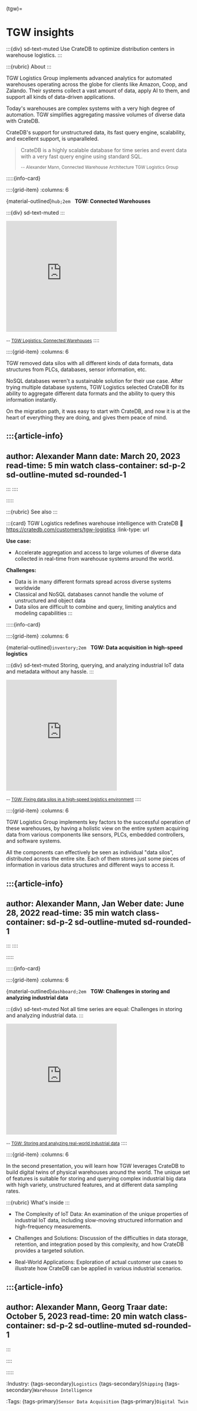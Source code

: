 (tgw)=
# TGW insights

:::{div} sd-text-muted
Use CrateDB to optimize distribution centers in warehouse logistics.
:::

:::{rubric} About
:::

TGW Logistics Group implements advanced analytics for automated warehouses
operating across the globe for clients like Amazon, Coop, and
Zalando. Their systems collect a vast amount of data, apply AI to them,
and support all kinds of data-driven applications.

Today's warehouses are complex systems with a very high degree of automation.
TGW simplifies aggregating massive volumes of diverse data with CrateDB.

CrateDB's support for unstructured data, its fast query engine,
scalability, and excellent support, is unparalleled.

> CrateDB is a highly scalable database for time series and event data
> with a very fast query engine using standard SQL.
>
> <small>-- Alexander Mann, Connected Warehouse Architecture TGW Logistics Group</small>

:::::{info-card}

::::{grid-item}
:columns: 6

{material-outlined}`hub;2em` &nbsp; **TGW: Connected Warehouses**

:::{div} sd-text-muted
:::

<iframe height="300" src="https://www.youtube-nocookie.com/embed/X2o0-W8-mCM?si=J0w5yG56Ld4fIXfm" title="YouTube video player" frameborder="0" allow="accelerometer; autoplay; clipboard-write; encrypted-media; gyroscope; picture-in-picture; web-share" allowfullscreen></iframe>

<small>-- [TGW Logistics: Connected Warehouses]</small>
::::

::::{grid-item}
:columns: 6

TGW removed data silos with all different kinds of data formats, data
structures from PLCs, databases, sensor information, etc.

NoSQL databases weren't a sustainable solution for their use case.
After trying multiple database systems, TGW Logistics selected CrateDB for
its ability to aggregate different data formats and the ability to query this
information instantly.

On the migration path, it was easy to start with CrateDB, and now it is at the
heart of everything they are doing, and gives them peace of mind.

:::{article-info}
---
author: Alexander Mann
date: March 20, 2023
read-time: 5 min watch
class-container: sd-p-2 sd-outline-muted sd-rounded-1
---
:::
::::

:::::

:::{rubric} See also
:::

:::{card} TGW Logistics redefines warehouse intelligence with CrateDB
:link: https://cratedb.com/customers/tgw-logistics
:link-type: url

**Use case:**
- Accelerate aggregation and access to large volumes of diverse data collected in real-time from warehouse systems around the world.

**Challenges:**
- Data is in many different formats spread across diverse systems worldwide
- Classical and NoSQL databases cannot handle the volume of unstructured and object data
- Data silos are difficult to combine and query, limiting analytics and modeling capabilities
:::


:::::{info-card}

::::{grid-item}
:columns: 6

{material-outlined}`inventory;2em` &nbsp; **TGW: Data acquisition in high-speed logistics**

:::{div} sd-text-muted
Storing, querying, and analyzing industrial IoT data and metadata without
any hassle.
:::

<iframe height="300" src="https://www.youtube-nocookie.com/embed/6dgjVQJtSKI?si=J0w5yG56Ld4fIXfm" title="YouTube video player" frameborder="0" allow="accelerometer; autoplay; clipboard-write; encrypted-media; gyroscope; picture-in-picture; web-share" allowfullscreen></iframe>

<small>-- [TGW: Fixing data silos in a high-speed logistics environment]</small>
::::

::::{grid-item}
:columns: 6

TGW Logistics Group implements key factors to the successful operation of these
warehouses, by having a holistic view on the entire system acquiring data from
various components like sensors, PLCs, embedded controllers, and software
systems.

All the components can effectively be seen as individual "data silos",
distributed across the entire site. Each of them stores just some pieces of
information in various data structures and different ways to access it.

:::{article-info}
---
author: Alexander Mann, Jan Weber
date: June 28, 2022
read-time: 35 min watch
class-container: sd-p-2 sd-outline-muted sd-rounded-1
---
:::
::::

:::::



:::::{info-card}

::::{grid-item}
:columns: 6

{material-outlined}`dashboard;2em` &nbsp; **TGW: Challenges in storing and analyzing industrial data**

:::{div} sd-text-muted
Not all time series are equal: Challenges in storing and analyzing industrial data.
:::

<iframe height="300" src="https://www.youtube-nocookie.com/embed/ugQvihToY0k?si=J0w5yG56Ld4fIXfm" title="YouTube video player" frameborder="0" allow="accelerometer; autoplay; clipboard-write; encrypted-media; gyroscope; picture-in-picture; web-share" allowfullscreen></iframe>

<small>-- [TGW: Storing and analyzing real-world industrial data]</small>
::::

::::{grid-item}
:columns: 6

In the second presentation, you will learn how TGW leverages CrateDB to build
digital twins of physical warehouses around the world. The unique set
of features is suitable for storing and querying complex industrial big data with
high variety, unstructured features, and at different data sampling rates.

:::{rubric} What's inside
:::

- The Complexity of IoT Data: An examination of the unique properties of
  industrial IoT data, including slow-moving structured information and
  high-frequency measurements.

- Challenges and Solutions: Discussion of the difficulties in data storage,
  retention, and integration posed by this complexity, and how CrateDB
  provides a targeted solution.

- Real-World Applications: Exploration of actual customer use cases to
  illustrate how CrateDB can be applied in various industrial scenarios.

:::{article-info}
---
author: Alexander Mann, Georg Traar
date: October 5, 2023
read-time: 20 min watch
class-container: sd-p-2 sd-outline-muted sd-rounded-1
---
:::

::::

:::::


:Industry:
  {tags-secondary}`Logistics`
  {tags-secondary}`Shipping`
  {tags-secondary}`Warehouse Intelligence`

:Tags:
  {tags-primary}`Sensor Data Acquisition`
  {tags-primary}`Digital Twin`


[TGW Logistics: Connected Warehouses]: https://youtu.be/X2o0-W8-mCM?feature=shared
[TGW: Fixing data silos in a high-speed logistics environment]: https://youtu.be/6dgjVQJtSKI?feature=shared
[TGW: Storing and analyzing real-world industrial data]: https://youtu.be/ugQvihToY0k?feature=shared
